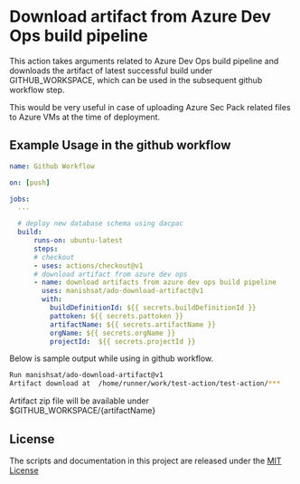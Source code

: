 # Download artifact from Azure Dev Ops build pipeline

This action takes arguments related to Azure Dev Ops build pipeline and downloads the artifact of latest successful build under GITHUB_WORKSPACE, which can be used in the subsequent github workflow step.


This would be very useful in case of uploading Azure Sec Pack related files to Azure VMs at the time of deployment.

## Example Usage in the github workflow

```yml
name: Github Workflow

on: [push]

jobs:
  ...

  # deploy new database schema using dacpac
  build:
      runs-on: ubuntu-latest
      steps:
      # checkout
      - uses: actions/checkout@v1
      # download artifact from azure dev ops
      - name: download artifacts from azure dev ops build pipeline
        uses: manishsat/ado-download-artifact@v1
        with:
          buildDefinitionId: ${{ secrets.buildDefinitionId }}
          pattoken: ${{ secrets.pattoken }}
          artifactName: ${{ secrets.artifactName }}
          orgName: ${{ secrets.orgName }}
          projectId:  ${{ secrets.projectId }}
```
Below is sample output while using in github workflow.
```bash
Run manishsat/ado-download-artifact@v1
Artifact download at  /home/runner/work/test-action/test-action/***
```
Artifact zip file will be available under $GITHUB_WORKSPACE/{artifactName}

## License
The scripts and documentation in this project are released under the [MIT License](LICENSE)